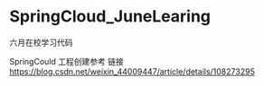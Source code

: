 # SpringCloud_JuneLearing
六月在校学习代码


SpringCould 工程创建参考
链接 https://blog.csdn.net/weixin_44009447/article/details/108273295
